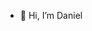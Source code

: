 - 👋 Hi, I’m Daniel
<!---
danielmoffatsyhd/danielmoffatsyhd is a ✨ special ✨ repository because its `README.md` (this file) appears on your GitHub profile.
You can click the Preview link to take a look at your changes.
--->
